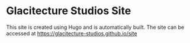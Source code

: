 # Glacitecture Studios Site

This site is created using Hugo and is automatically built. The site can be accessed at https://glacitecture-studios.github.io/site